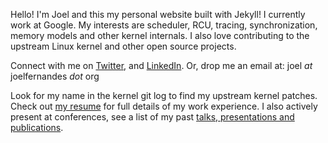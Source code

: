 Hello! I'm Joel and this my personal website built with Jekyll! I currently
work at Google. My interests are scheduler, RCU, tracing, synchronization,
memory models and other kernel internals. I also love contributing to the
upstream Linux kernel and other open source projects.

Connect with me on [Twitter](https://twitter.com/joel_linux), and
[LinkedIn](https://www.linkedin.com/in/joelagnel). Or, drop me an email at:
joel _at_ joelfernandes _dot_ org

Look for my name in the kernel git log to find my upstream kernel patches.
Check out [my resume](/joel/joel-resume.pdf) for full details of my work
experience. I also actively present at conferences, see a list of my past
[talks, presentations and publications](/resources).

